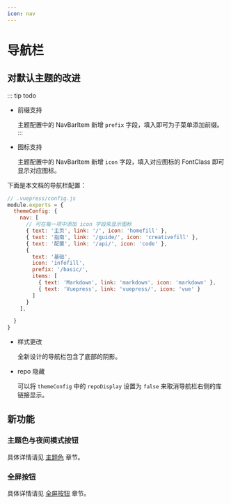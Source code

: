 ```yaml
---
icon: nav
---
```


# 导航栏

## 对默认主题的改进

::: tip todo

- 前缀支持

    主题配置中的 NavBarItem 新增 `prefix` 字段，填入即可为子菜单添加前缀。
:::

- 图标支持

  主题配置中的 NavBarItem 新增 `icon` 字段，填入对应图标的 FontClass 即可显示对应图标。

下面是本文档的导航栏配置：

```js
// .vuepress/config.js
module.exports = {
  themeConfig: {
    nav: [
      // 可在每一项中添加 icon 字段来显示图标
      { text: '主页', link: '/', icon: 'homefill' },
      { text: '指南', link: '/guide/', icon: 'creativefill' },
      { text: '配置', link: '/api/', icon: 'code' },
      {
        text: '基础',
        icon: 'infofill',
        prefix: '/basic/',
        items: [
          { text: 'Markdown', link: 'markdown', icon: 'markdown' },
          { text: 'Vuepress', link: 'vuepress/', icon: 'vue' }
        ]
      }
    ],

  }
}
```

- 样式更改

    全新设计的导航栏包含了底部的阴影。

- repo 隐藏

    可以将 `themeConfig` 中的 `repoDisplay` 设置为 `false` 来取消导航栏右侧的库链接显示。

## 新功能

### 主题色与夜间模式按钮

具体详情请见 [主题色](themecolor.md) 章节。

### 全屏按钮

具体详情请见 [全屏按钮](fullscreen.md) 章节。
